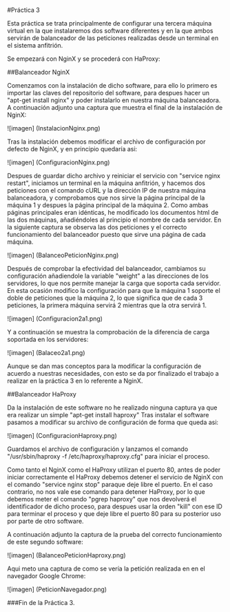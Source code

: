 #Práctica 3

Esta práctica se trata principalmente de configurar una tercera máquina virtual en la que instalaremos dos software
diferentes y en la que ambos servirán de balanceador de las peticiones realizadas desde un terminal en el sistema anfitrión.

Se empezará con NginX y se procederá con HaProxy:

##Balanceador NginX

Comenzamos con la instalación de dicho software, para ello lo primero es importar las claves del repositorio del software,
para despues hacer un "apt-get install nginx" y poder instalarlo en nuestra máquina balanceadora. A continuación
adjunto una captura que muestra el final de la instalación de NginX:

![imagen] (InstalacionNginx.png)

Tras la instalación debemos modificar el archivo de configuración por defecto de NginX, y en principio quedaría asi:

![imagen] (ConfiguracionNginx.png)

Despues de guardar dicho archivo y reiniciar el servicio con "service nginx restart", iniciamos un terminal en la máquina
anfitrión, y hacemos dos peticiones con el comando cURL y la dirección IP de nuestra máquina balanceadora, y comprobamos
que nos sirve la página principal de la máquina 1 y despues la página principal de la máquina 2.
Como ambas páginas principales eran idénticas, he modificado los documentos html de las dos máquinas, añadiéndoles
al principio el nombre de cada servidor. En la siguiente captura se observa las dos peticiones y el correcto funcionamiento
del balanceador puesto que sirve una página de cada máquina.

![imagen] (BalanceoPeticionNginx.png)

Después de comprobar la efectividad del balanceador, cambiamos su configuración añadiendole la variable "weight" a las
direcciones de los servidores, lo que nos permite manejar la carga que soporta cada servidor.
En esta ocasión modifico la configuración para que la máquina 1 soporte el doble de peticiones que la máquina 2,
lo que significa que de cada 3 peticiones, la primera máquina servirá 2 mientras que la otra servirá 1.

![imagen] (Configuracion2a1.png)

Y a continuación se muestra la comprobación de la diferencia de carga soportada en los servidores:

![imagen] (Balaceo2a1.png)

Aunque se dan mas conceptos para la modificar la configuración de acuerdo a nuestras necesidades,
con esto se da por finalizado el trabajo a realizar en la práctica 3 en lo referente a NginX.

##Balanceador HaProxy

Da la instalación de este software no he realizado ninguna captura ya que era realizar un simple "apt-get install haproxy"
Tras instalar el software pasamos a modificar su archivo de configuración de forma que queda asi:

![imagen] (ConfiguracionHaproxy.png)

Guardamos el archivo de configuración y lanzamos el comando "/usr/sbin/haproxy -f /etc/haproxy/haproxy.cfg" para iniciar el proceso.

Como tanto el NginX como el HaProxy utilizan el puerto 80, antes de poder iniciar correctamente el HaProxy debemos detener el servicio de NginX con el comando "service nginx stop" paraque deje libre el puerto.
En el caso contrario, no nos vale ese comando para detener HaProxy, por lo que debemos meter el comando "pgrep haproxy" que nos devolverá el identificador de dicho proceso, para despues usar la orden "kill" con ese ID para terminar el proceso y que deje libre el puerto 80 para su posterior uso por parte de otro software.

A continuación adjunto la captura de la prueba del correcto funcionamiento de este segundo software:

![imagen] (BalanceoPeticionHaproxy.png)

Aqui meto una captura de como se vería la petición realizada en en el navegador Google Chrome:

![imagen] (PeticionNavegador.png)

###Fin de la Práctica 3.


